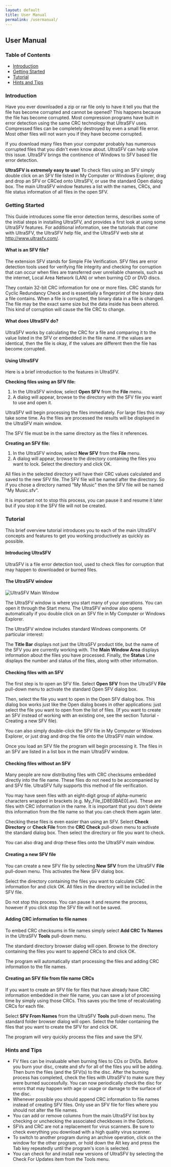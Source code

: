```yaml
---
layout: default
title: User Manual
permalink: /usermanual/
---
```


## User Manual

### Table of Contents

* [Introduction](#introduction)
* [Getting Started](#getting_started)
* [Tutorial](#tutorial)
* [Hints and Tips](#hints_and_tips)

### Introduction

Have you ever downloaded a zip or rar file only to have it tell you that the file has become corrupted and cannot be opened? This happens because the file has become corrupted. Most compression programs have built in error detection using the same CRC technology that UltraSFV uses. Compressed files can be completely destroyed by even a small file error. Most other files will not warn you if they have become corrupted.

If you download many files then your computer probably has numerous corrupted files that you didn't even know about. UltraSFV can help solve this issue. UltraSFV brings the continence of Windows to SFV based file error detection.

**UltraSFV is extremely easy to use!** To check files using an SFV simply double click on an SFV file listed in My Computer or Windows Explorer, drag and drop an SFV or CRCed onto UltraSFV, or use the standard Open dialog box. The main UltraSFV window features a list with the names, CRCs, and file status information of all files in the open SFV.

### Getting Started

This Guide introduces some file error detection terms, describes some of the initial steps in installing UltraSFV, and provides a first look at using some UltraSFV features. For additional information, see the tutorials that come with UltraSFV, the UltraSFV help file, and the UltraSFV web site at http://www.ultrasfv.com/.

#### What is an SFV file?

The extension SFV stands for Simple File Verification. SFV files are error detection tools used for verifying file integrity and checking for corruption that can occur when files are transferred over unreliable channels, such as the internet, Local Area Network (LAN) or when burning CD or DVD discs.

They contain 32-bit CRC information for one or more files. CRC stands for Cyclic Redundancy Check and is essentially a fingerprint of the binary data a file contains. When a file is corrupted, the binary data in a file is changed. The file may be the exact same size but the data inside has been altered. This kind of corruption will cause the file CRC to change.

#### What does UltraSFV do?

UltraSFV works by calculating the CRC for a file and comparing it to the value listed in the SFV or embedded in the file name. If the values are identical, then the file is okay, if the values are different then the file has become corrupted.

#### Using UltraSFV

Here is a brief introduction to the features in UltraSFV.

**Checking files using an SFV file:**

1. In the UltraSFV window, select **Open SFV** from the **File** menu.
2. A dialog will appear, browse to the directory with the SFV file you want to use and open it.

UltraSFV will begin processing the files immediately. For large files this may take some time. As the files are processed the results will be displayed in the UltraSFV main window.

The SFV file must be in the same directory as the files it references.

**Creating an SFV file:**

1. In the UltraSFV window, select **New SFV** from the **File** menu.
2. A dialog will appear, browse to the directory containing the files you want to lock. Select the directory and click OK.

All files in the selected directory will have their CRC values calculated and saved to the new SFV file. The SFV file will be named after the directory. So if you chose a directory named "My Music" then the SFV file will be named "My Music.sfv".

It is important not to stop this process, you can pause it and resume it later but if you stop it the SFV file will not be created.

### Tutorial

This brief overview tutorial introduces you to each of the main UltraSFV concepts and features to get you working productively as quickly as possible.

#### Introducing UltraSFV

UltraSFV is a file error detection tool, used to check files for corruption that may happen to downloaded or burned files.

#### The UltraSFV window

![UltraSFV Main Window](/images/ultrasfv_mainscreen.jpg)

The UltraSFV window is where you start many of your operations. You can open it through the Start menu. The UltraSFV window also opens automatically if you double click on an SFV file in My Computer or Windows Explorer.

The UltraSFV window includes standard Windows components. Of particular interest:

The **Title Bar** displays not just the UltraSFV product title, but the name of the SFV you are currently working with. The **Main Window Area** displays information about the files you have processed. Finally, the **Status** Line displays the number and status of the files, along with other information.

#### Checking files with an SFV

The first step is to open an SFV file. Select <b>Open SFV</b> from the UltraSFV <b>File</b> pull-down menu to activate the standard Open SFV dialog box.

Then, select the file you want to open in the Open SFV dialog box. This dialog box works just like the Open dialog boxes in other applications: just select the file you want to open from the list of files. (If you want to create an SFV instead of working with an existing one, see the section Tutorial - Creating a new SFV file).

You can also simply double-click the SFV file in My Computer or Windows Explorer, or just drag and drop the file onto the UltraSFV main window.

Once you load an SFV file the program will begin processing it. The files in an SFV are listed in a list box in the main UltraSFV window.

#### Checking files without an SFV

Many people are now distributing files with CRC checksums embedded directly into the file name. These files do not need to be accompanied by and SFV file. UltraSFV fully supports this method of file verification.

You may have seen files with an eight-digit group of alpha-numeric characters wrapped in brackets (e.g. My_File_\[D8E0BAE0\].avi). These are files with CRC information in the name. It is important that you don't delete this information from the file name so that you can check them again later.

Checking these files is even easier than using an SFV. Select **Check Directory** or **Check File** from the **CRC Check** pull-down menu to activate the standard dialog box. Then select the directory or file you want to check.

You can also drag and drop these files onto the UltraSFV main window.

#### Creating a new SFV file

You can create a new SFV file by selecting **New SFV** from the UltraSFV **File** pull-down menu. This activates the New SFV dialog box.

Select the directory containing the files you want to calculate CRC information for and click OK. All files in the directory will be included in the SFV file.

Do not stop this process. You can pause it and resume the process, however if you click stop the SFV file will not be saved.

#### Adding CRC information to file names

To embed CRC checksums in file names simply select **Add CRC To Names** in the UltraSFV **Tools** pull-down menu.

The standard directory browser dialog will open. Browse to the directory containing the files you want to append CRCs to and click OK.

The program will automatically start processing the files and adding CRC information to the file names.

#### Creating an SFV file from file name CRCs

If you want to create an SFV file for files that have already have CRC information embedded in their file name, you can save a lot of processing time by simply using those CRCs. This saves you the time of recalculating CRCs for each file.

Select **SFV From Names** from the UltraSFV **Tools** pull-down menu. The standard folder browser dialog will open. Select the folder containing the files that you want to create the SFV for and click OK.

The program will very quickly process the files and save the SFV.

### Hints and Tips

* FV files can be invaluable when burning files to CDs or DVDs. Before you burn your disc, create and sfv for all of the files you will be adding. Then burn the files (and the SFV(s) to the disc. After the burning process has completed, check the files with UltraSFV to make sure they were burned successfully. You can now periodically check the disc for errors that may happen with age or usage or damage to the surface of the disc.
* Whenever possible you should append CRC information to file names instead of creating SFV files. Only use an SFV file for files where you should not alter the file names.
* You can add or remove columns from the main UltraSFV list box by checking or unchecking the associated checkboxes in the Options.
* SFVs and CRC are not a replacement for virus scanners. Be sure to check everything you download with a high quality virus scanner.
* To switch to another program during an archive operation, click on the window for the other program, or hold down the Alt key and press the Tab key repeatedly until the program's icon is selected.
* You can check for and install new versions of UltraSFV by selecting the Check For Updates item from the Tools menu.

